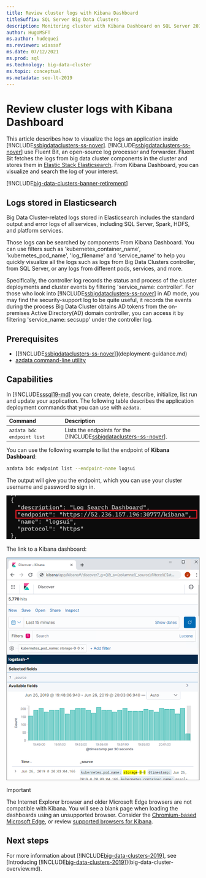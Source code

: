 ```yaml
---
title: Review cluster logs with Kibana Dashboard
titleSuffix: SQL Server Big Data Clusters
description: Monitoring cluster with Kibana Dashboard on SQL Server 2019 big data cluster.
author: HugoMSFT
ms.author: hudequei
ms.reviewer: wiassaf
ms.date: 07/12/2021
ms.prod: sql
ms.technology: big-data-cluster
ms.topic: conceptual
ms.metadata: seo-lt-2019
---
```


# Review cluster logs with Kibana Dashboard

This article describes how to visualize the logs an application inside [!INCLUDE[ssbigdataclusters-ss-nover](../includes/ssbigdataclusters-ss-nover.md)]. [!INCLUDE[ssbigdataclusters-ss-nover](../includes/ssbigdataclusters-ss-nover.md)] use Fluent Bit, an open-source log processor and forwarder. Fluent Bit fetches the logs from big data cluster components in the cluster and stores them in [Elastic Stack Elasticsearch](https://azure.microsoft.com/overview/linux-on-azure/elastic/). From Kibana Dashboard, you can visualize and search the log of your interest.

[!INCLUDE[big-data-clusters-banner-retirement](../includes/bdc-banner-retirement.md)]

## Logs stored in Elasticsearch

Big Data Cluster-related logs stored in Elasticsearch includes the standard output and error logs of all services, including SQL Server, Spark, HDFS, and platform services. 

Those logs can be searched by components From Kibana Dashboard. You can use filters such as 'kubernetes_container_name', 'kubernetes_pod_name', 'log_filename' and 'service_name' to help you quickly visualize all the logs such as logs from Big Data Clusters controller, from SQL Server, or any logs from different pods, services, and more. 

Specifically, the controller log records the status and process of the cluster deployments and cluster events by filtering 'service_name: controller'. For those who look into [!INCLUDE[ssbigdataclusters-ss-nover](../includes/ssbigdataclusters-ss-nover.md)] in AD mode, you may find the security-support log to be quite useful,  it records the events during the process Big Data Cluster obtains AD tokens from the on-premises Active Directory(AD) domain controller, you can access it by filtering 'service_name: secsupp' under the controller log.


## Prerequisites

- [[!INCLUDE[ssbigdataclusters-ss-nover](../includes/ssbigdataclusters-ss-nover.md)]](deployment-guidance.md)
- [azdata command-line utility](../azdata/install/deploy-install-azdata.md)

## Capabilities

In [!INCLUDE[sssql19-md](../includes/sssql19-md.md)] you can create, delete, describe, initialize, list run and update your application. The following table describes the application deployment commands that you can use with `azdata`.

|Command |Description |
|:---|:---|
|`azdata bdc endpoint list` | Lists the endpoints for the [!INCLUDE[ssbigdataclusters-ss-nover](../includes/ssbigdataclusters-ss-nover.md)]. |


You can use the following example to list the endpoint of **Kibana Dashboard**:

```bash
azdata bdc endpoint list --endpoint-name logsui 
```

The output will give you the endpoint, which you can use your cluster username and password to sign in. 

![Kibana Dashboard](media/big-data-cluster-monitor-cluster/kibana-dashboard-endpoint.png)


The link to a Kibana dashboard:

![Kibana dashboard](media/view-cluster-status/kibana-dashboard.png)

> [!IMPORTANT]
> The Internet Explorer browser and older Microsoft Edge browsers are not compatible with Kibana. You will see a blank page when loading the dashboards using an unsupported browser. Consider the [Chromium-based Microsoft Edge](https://microsoftedgewelcome.microsoft.com/), or review [supported browsers for Kibana](https://www.elastic.co/support/matrix#matrix_browsers).

## Next steps

For more information about [!INCLUDE[big-data-clusters-2019](../includes/ssbigdataclusters-ss-nover.md)], see [Introducing [!INCLUDE[big-data-clusters-2019](../includes/ssbigdataclusters-ver15.md)]](big-data-cluster-overview.md).
